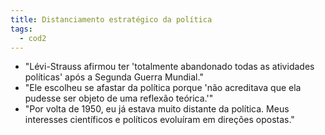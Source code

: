 ```yaml
---
title: Distanciamento estratégico da política
tags:
  - cod2
---
```

- "Lévi-Strauss afirmou ter 'totalmente abandonado todas as atividades políticas' após a Segunda Guerra Mundial."
- "Ele escolheu se afastar da política porque 'não acreditava que ela pudesse ser objeto de uma reflexão teórica.'"
- "Por volta de 1950, eu já estava muito distante da política. Meus interesses científicos e políticos evoluíram em direções opostas."

